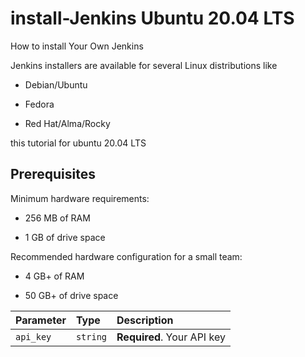 # install-Jenkins Ubuntu 20.04 LTS
How to install Your Own Jenkins

Jenkins installers are available for several Linux distributions like 

- Debian/Ubuntu

- Fedora

- Red Hat/Alma/Rocky

this tutorial for ubuntu 20.04 LTS

## Prerequisites

Minimum hardware requirements:

- 256 MB of RAM

- 1 GB of drive space

Recommended hardware configuration for a small team:

- 4 GB+ of RAM

- 50 GB+ of drive space

| Parameter | Type     | Description                |
| :-------- | :------- | :------------------------- |
| `api_key` | `string` | **Required**. Your API key |